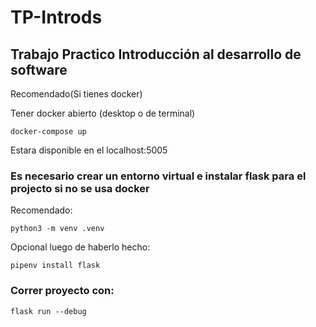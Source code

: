 # TP-Introds

## Trabajo Practico Introducción al desarrollo de software

Recomendado(Si tienes docker)

Tener docker abierto (desktop o de terminal)
```
docker-compose up
```

Estara disponible en el localhost:5005

### Es necesario crear un entorno virtual e instalar flask para el projecto si no se usa docker

Recomendado:
```
python3 -m venv .venv
```
Opcional luego de haberlo hecho:
```
pipenv install flask
```

### Correr proyecto con: 
```
flask run --debug
```